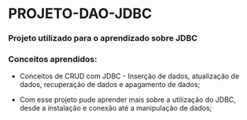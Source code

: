 <h1>PROJETO-DAO-JDBC</h1> 

<h3>Projeto utilizado para o aprendizado sobre JDBC</h3>

<h3>Conceitos aprendidos:</h3>
<ul>
  <li>
    <p>Conceitos de CRUD com JDBC - Inserção de dados, atualização de dados, recuperação de dados e apagamento de dados;</p>
  </li>
  <li>
    <p>Com esse projeto pude aprender mais sobre a utilização do JDBC, desde a instalação e conexão até a manipulação de dados;</p>    
  </li>
</ul>

